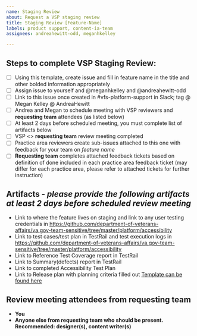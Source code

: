 ```yaml
---
name: Staging Review
about: Request a VSP staging review
title: Staging Review [Feature-Name]
labels: product support, content-ia-team
assignees: andreahewitt-odd, meganhkelley

---
```


## Steps to complete VSP Staging Review: 

- [ ] Using this template, create issue and fill in feature name in the title and other bolded information appropriately
- [ ] Assign issue to yourself and @meganhkelley and @andreahewitt-odd 
- [ ] Link to this issue once created in #vfs-platform-support in Slack; tag @ Megan Kelley @ AndreaHewitt
- [ ] Andrea and Megan to schedule meeting with VSP reviewers and **requesting team** attendees (as listed below)
- [ ] At least 2 days before scheduled meeting, you must complete list of artifacts below
- [ ] VSP <> **requesting team** review meeting completed
- [ ] Practice area reviewers create sub-issues attached to this one with feedback for your team on *feature name*
- [ ] **Requesting team** completes attached feedback tickets based on definition of done included in each practice area feedback ticket (may differ for each practice area, please refer to attached tickets for further instruction)

## Artifacts - _please provide the following artifacts at least 2 days before scheduled review meeting_

- Link to where the feature lives on staging and link to any user testing credentials in https://github.com/department-of-veterans-affairs/va.gov-team-sensitive/tree/master/platform/accessibility
- Link to test cases/test plan in TestRail and test execution logs in https://github.com/department-of-veterans-affairs/va.gov-team-sensitive/tree/master/platform/accessibility
- Link to Reference Test Coverage report in TestRail 
- Link to Summary(defects) report in TestRail
- Link to completed Accessibility Test Plan
- Link to Release plan with planning criteria filled out [Template can be found here](https://github.com/department-of-veterans-affairs/va.gov-team/blob/97759a81a47c73da8bf03e35f3a13bb3c689d18b/platform/product-management/release-plan-template.md)

## Review meeting attendees from **requesting team**

- **You**
- **Anyone else from requesting team who should be present. Recommended: designer(s), content writer(s)**
